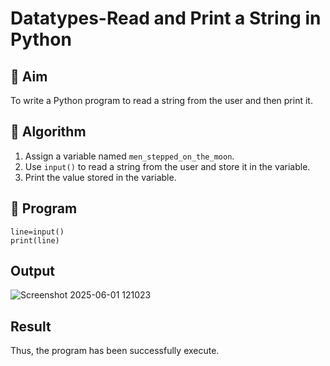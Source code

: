 # Datatypes-Read and Print a String in Python

## 🎯 Aim
To write a Python program to read a string from the user and then print it.

## 🧠 Algorithm
1. Assign a variable named `men_stepped_on_the_moon`.
2. Use `input()` to read a string from the user and store it in the variable.
3. Print the value stored in the variable.

## 🧾 Program

```
line=input()  
print(line)
```
## Output

![Screenshot 2025-06-01 121023](https://github.com/user-attachments/assets/aa611fd7-533e-4c24-b394-c359322e80d7)

## Result

Thus, the program has been successfully execute.
